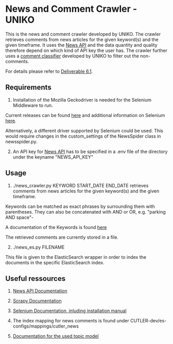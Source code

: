 # News and Comment Crawler - UNIKO
This is the news and comment crawler developed by UNIKO. The crawler retrieves comments from news articles for the given keyword(s) and the given timeframe. It uses the [News API](https://newsapi.org/) and the data quantity and quality therefore depend on which kind of API key the user has. The crawler further uses a [comment classifier](https://github.com/CUTLER-H2020/unikob-comment-classifier) developed by UNIKO to filter out the non-comments.

For details please refer to [Deliverable 6.1](https://www.cutler-h2020.eu/download/538).

## Requirements
1. Installation of the Mozilla Geckodriver is needed for the Selenium Middleware to run.

Current releases can be found [here](https://github.com/mozilla/geckodriver/releases) and additional information on Selenium [here](https://selenium-python.readthedocs.io/installation.html).

Alternatively, a different driver supported by Selenium could be used. This would require changes in the custom_settings of the NewsSpider class in newsspider.py.

2. An API key for [News API](https://newsapi.org/) has to be specified in a .env file of the directory under the keyname "NEWS_API_KEY"

## Usage

1. ./news_crawler.py KEYWORD START_DATE END_DATE retrieves comments from news articles for the given keyword(s) and the given timeframe.

Keywords can be matched as exact phrases by surrounding them with parentheses. They can also be concatenated with AND or OR, e.g. "parking AND space"-

A documentation of the Keywords is found [here](https://newsapi.org/docs/endpoints/everything)

The retrieved comments are currently stored in a file.

2. ./news_es.py FILENAME

This file is given to the ElasticSearch wrapper in order to index the documents in the specific ElasticSearch index.

## Useful ressources

1. [News API Documentation](https://newsapi.org/docs/)

2. [Scrapy Documentation](https://docs.scrapy.org/en/latest/)

3. [Selenium Documentation, inluding installation manual](https://selenium-python.readthedocs.io/)

4. The index mapping for news comments is found under CUTLER-dev/es-configs/mappings/cutler_news

5. [Documentation for the used topic model](https://github.com/ckling/promoss)
